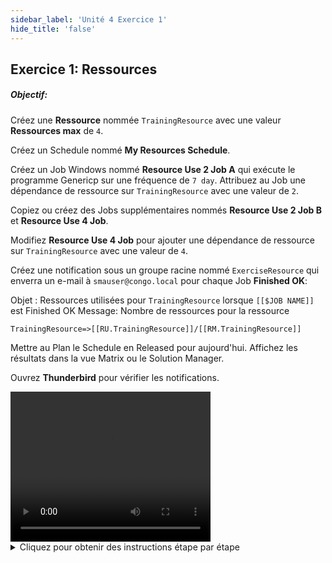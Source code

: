 ```yaml
---
sidebar_label: 'Unité 4 Exercice 1'
hide_title: 'false'
---
```


## Exercice 1: Ressources

##### Objectif: 

Créez une **Ressource** nommée ```TrainingResource``` avec une valeur **Ressources max** de ```4```.

Créez un Schedule nommé **My Resources Schedule**.

Créez un Job Windows nommé **Resource Use 2 Job A** qui exécute le programme Genericp sur une fréquence de ```7 day```. Attribuez au Job une dépendance de ressource sur ```TrainingResource``` avec une valeur de ```2```.

Copiez ou créez des Jobs supplémentaires nommés **Resource Use 2 Job B** et **Resource Use 4 Job**.

Modifiez **Resource Use 4 Job** pour ajouter une dépendance de ressource sur ```TrainingResource``` avec une valeur de ```4```.

Créez une notification sous un groupe racine nommé ```ExerciseResource``` qui enverra un e-mail à ```smauser@congo.local``` pour chaque Job **Finished OK**:

Objet : Ressources utilisées pour ```TrainingResource``` lorsque ```[[$JOB NAME]]``` est Finished OK Message: Nombre de ressources pour la ressource

```
TrainingResource=>[[RU.TrainingResource]]/[[RM.TrainingResource]]
```

Mettre au Plan le Schedule en Released pour aujourd'hui. Affichez les résultats dans la vue Matrix ou le Solution Manager.

Ouvrez **Thunderbird** pour vérifier les notifications.


<div>
<video width="320" height="240" controls>
  <source src="videobasic/U4E1.mp4" type="video/mp4"></source>
Your browser does not support the video tag.
</video>
</div>

<details>

<summary>Cliquez pour obtenir des instructions étape par étape</summary>

1. Sous le menu Administration, double-cliquez sur **Ressources**.
2. Cliquez sur le bouton **Ajouter** dans la barre d'outils Ressources.
3. Dans la zone de texte Nom, tapez **TrainingResource**, tapez de la documentation et dans Ressources Max entrez une valeur de ```4```.
4. Cliquez sur le bouton **Sauvegarder** dans la barre d'outils Ressources. Fermez l'onglet Ressources.
5. Sous le menu Administration, double-cliquez sur **Schedule Master**.
6. Cliquez sur le bouton **Ajouter** dans la barre d'outils Schedule Master.
7. Créer un nouveau Schedule appelé ```My Resources Schedule```.
8. Utilisez ces paramètres pour le Schedule :
    * Du lundi au dimanche sont des jours ouvrés.
    * N'utilisez **PAS** le Master Holiday.
    * **Mise au Plan automatique** ```7``` jours à l'avance pour ```1``` jour.
    * **Suppression automatique** ```7``` Jours  en arrière.
    * Ajoutez de la documentation à votre schedule.
9. Fermez le **Schedule Master** et ouvrez le **Job Master** pour ajouter vos Jobs.
10. Sélectionnez **My Resources Schedule**.
11. Cliquez sur le bouton **Ajouter** dans la barre d'outils Job Master.
12. Ajoutez un nouveau Job nommé ```Resource Use 2 Job A``` pour exécuter le programme ```Genericp.exe``` pendant ```20``` secondes sur la machine **SMATraining** à l'aide de l'ID utilisateur **SMATRAINING\SMAUSER** et ajoutez la fréquence **Mon-Sun-O** au Job (reportez-vous à la définition du Job dans l'Unité 1 pour obtenir de l'aide). Ajouter de la documentation.
13. Créez une Threshold/Ressource Dépendance :
    * Cliquez sur l'onglet **Dépendances**.
    * Cliquez sur l'onglet **Threshold/Ressource Dépendance**.
    * Dans le cadre Threshold/Ressource Dépendance, cliquez sur le bouton **Ajouter**.
    * Dans la liste déroulante Threshold/Ressource, sélectionnez **TrainingResource**.
    * Dans la zone de texte Valeur, saisissez ```2```.
    * Cliquez sur le bouton **OK**.
14. Cliquez sur le bouton **Copie** de la barre d'outils Job Master pour copier ce Job.
15. Nommez le nouveau Job ```Resource Use 2 Job B```. Changez la documentation si nécessaire.
16. Cliquez sur le bouton **Copie** de la barre d'outils Job Master pour copier ce Job.
17. Nommez le nouveau Job ```Resource Use 4 Job```. Changez la documentation si nécessaire.
18. Assurez-vous que vous avez sélectionné **Resource Use 4 Job**.
	* Cliquez sur l'onglet **Dépendances**.
	* Cliquez sur l'onglet **Threshold/Resource Dépendance**.
	* Dans le cadre Threshold/Resource Dépendance, double-cliquez sur la dépendance **Threshold/Resource** qui a été copiée à partir du Job précédent.
	* Vérifiez si la liste déroulante Threshold/Resource contient TrainingResource.
	* Remplacez la zone de texte **Valeur** par ```4```.
	* Cliquez sur le bouton **OK**.
19. Fermez le **Job Master**.
20. Sous **Gestion**, double-cliquez sur **Gestionnaire de Notification** et cliquez sur l'onglet **Jobs**.
21. Créez un **nouveau groupe root** appelé ```ExerciseResource``` (cliquez avec le bouton droit de la souris et sélectionnez **Ajouter un groupe root**).
22. Cochez la case **My Resources Schedule** (sur le côté droit de l'écran), puis cliquez sur le bouton **Sauvegarder**.
23. Cliquez avec le bouton droit sur le groupe **ExerciseResource** et sélectionnez **Ajouter Déclenchement Job > Job Running**.
24. Cochez la case **Envoyer Email (SMTP)**.
25. Cliquez sur l'onglet **Email** et configurez la configuration pour envoyer des e-mails en fonction des éléments suivants :
    * À : ```smauser@congo.local```
    * Objet : ```Ressources utilisées pour TrainingResource lors de l'exécution de [[$JOB NAME]]```
    * Message : ```Nombre de ressources pour la ressource TrainingResource => [[RU.TrainingResource]]/[[RM.TrainingResource]]```
26. Cliquez sur le bouton **Sauvegarder**.
27. Cliquez avec le **bouton droit** sur le groupe **ExerciseResource** et sélectionnez **Ajouter Déclenchement Job > Job Finished OK**.
28. Cochez la case Envoyer **Email (SMTP)**.
29. Cliquez sur l'onglet Email et configurez la configuration pour envoyer des e-mails en fonction des éléments suivants :
    * À : ```smauser@congo.local```
    * Objet : ```Ressources utilisées pour la formation Ressource lorsque l’exécution [[$JOB NAME]] est terminé OK```
    * Message: ```Number of Resources for resource TrainingResource=> [[RU.TrainingResource]]/[[RM.TrainingResource]]```
30. Cliquez sur le bouton **Sauvegarder**.
31. Fermez l'onglet **Gestionnaire de Notification**.
32. **Mettre au Plan** le Schedule en Released pour aujourd'hui.
    * Ouvrez l'une des vues d'opérations (**List** ou **Matrix**) ou utilisez **Solution Manager**.
33. Assurez-vous que **My Resources Schedule** est terminé.
34. Ouvrez Thunderbird et vérifiez la boîte de réception. _Vous devriez trouver 6 nouveaux emails_.

</details>
